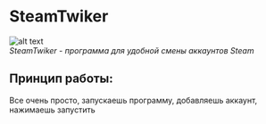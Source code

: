 # SteamTwiker
![alt text](https://sun9-71.userapi.com/impg/rDbxntWTtwMuQPS3yMzwkQfOdIBS0_NNexatuQ/IkqeoNN7cco.jpg?size=350x450&quality=96&sign=25a64a5963e94fae24b42106d57cbfac&type=album)<br/>
_SteamTwiker - программа для удобной смены аккаунтов Steam_
## Принцип работы: <br/>
Все очень просто, запускаешь программу, добавляешь аккаунт, нажимаешь запустить
